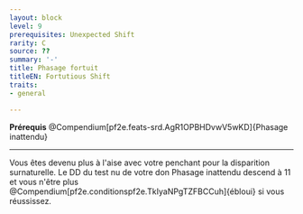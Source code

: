 ```yaml
---
layout: block
level: 9
prerequisites: Unexpected Shift
rarity: C
source: ??
summary: '-'
title: Phasage fortuit
titleEN: Fortutious Shift
traits:
- general

---
```


<p><span id="ctl00_MainContent_DetailedOutput"><strong>Prérequis</strong> @Compendium[pf2e.feats-srd.AgR1OPBHDvwV5wKD]{Phasage inattendu}<br></span></p>
<hr>
<p>Vous êtes devenu plus à l'aise avec votre penchant pour la disparition surnaturelle. Le DD du test nu de votre don Phasage inattendu descend à 11 et vous n'être plus @Compendium[pf2e.conditionspf2e.TkIyaNPgTZFBCCuh]{ébloui} si vous réussissez.&nbsp;</p>
